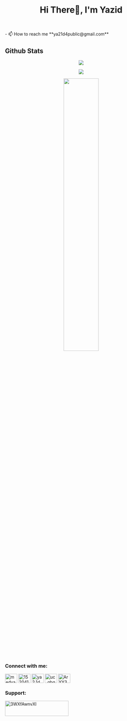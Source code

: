 <h1 align="center">Hi There👋, I'm Yazid</h1>
<br></br>
- 📫 How to reach me **ya21d4public@gmail.com**

## Github Stats  
<p align="center">
<a href="https://github.com/anuraghazra/github-readme-stats">
  <img align="center" src="https://github-readme-stats.vercel.app/api/top-langs/?username=mohammedyazid" />
</a>
 </p>
<p align="center">
<a href="https://github.com/anuraghazra/github-readme-stats">
  <img align="center" src="https://github-readme-stats.vercel.app/api?username=mohammedyazid" />
</a>
</p>
<p align="center">
  <img width="48%" src="https://github-readme-streak-stats.herokuapp.com?user=mohammedyazid&theme=prussian&hide_border=true" />
</p>

<br/>  


<h3 align="left">Connect with me:</h3>
<p align="left">
<a href="https://twitter.com/medyazid_ben" target="blank"><img align="center" src="https://raw.githubusercontent.com/rahuldkjain/github-profile-readme-generator/master/src/images/icons/Social/twitter.svg" alt="medyazid_ben" height="30" width="40" /></a>
<a href="https://stackoverflow.com/users/15204140" target="blank"><img align="center" src="https://raw.githubusercontent.com/rahuldkjain/github-profile-readme-generator/master/src/images/icons/Social/stack-overflow.svg" alt="15204140" height="30" width="40" /></a>
<a href="https://instagram.com/ya2.1d" target="blank"><img align="center" src="https://raw.githubusercontent.com/rahuldkjain/github-profile-readme-generator/master/src/images/icons/Social/instagram.svg" alt="ya2.1d" height="30" width="40" /></a>
<a href="https://www.youtube.com/c/uc_gbq67ceekda6dxg1gjydg" target="blank"><img align="center" src="https://raw.githubusercontent.com/rahuldkjain/github-profile-readme-generator/master/src/images/icons/Social/youtube.svg" alt="uc_gbq67ceekda6dxg1gjydg" height="30" width="40" /></a>
<a href="https://discord.gg/ArYY3GuGK8" target="blank"><img align="center" src="https://raw.githubusercontent.com/rahuldkjain/github-profile-readme-generator/master/src/images/icons/Social/discord.svg" alt="ArYY3GuGK8" height="30" width="40" /></a>
</p>


<h3 align="left">Support:</h3>
<p><a href="https://www.buymeacoffee.com/3WXfAwnvXI"> <img align="left" src="https://cdn.buymeacoffee.com/buttons/v2/default-yellow.png" height="50" width="210" alt="3WXfAwnvXI" /></a></p><br><br>
